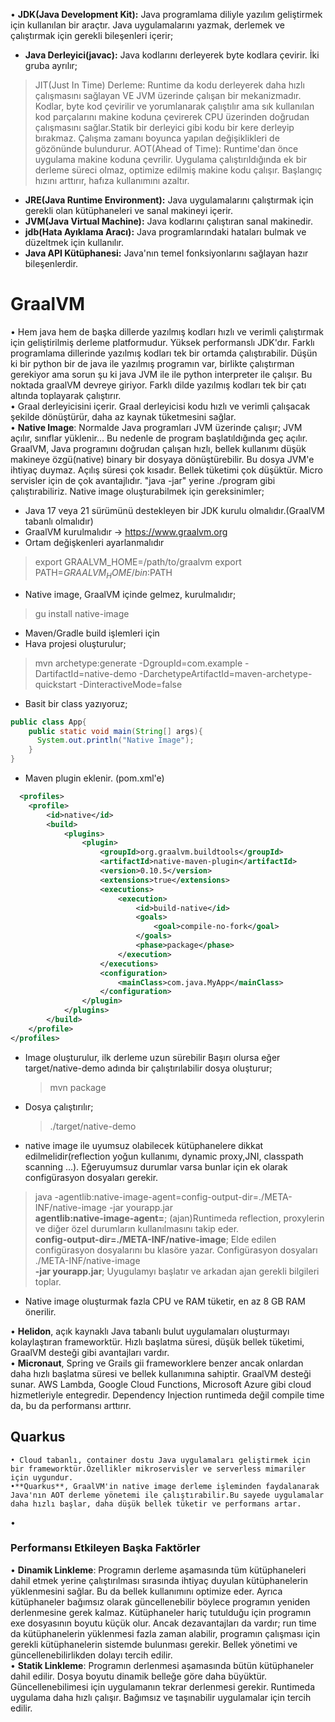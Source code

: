 • **JDK(Java Development Kit):** Java programlama diliyle yazılım geliştirmek için kullanılan bir araçtır. Java uygulamalarını yazmak, derlemek ve çalıştırmak için gerekli bileşenleri içerir;
- **Java Derleyici(javac):** Java kodlarını derleyerek byte kodlara çevirir.  İki gruba ayrılır;

> JIT(Just In Time) Derleme: Runtime da kodu derleyerek daha hızlı çalışmasını sağlayan VE JVM üzerinde çalışan bir mekanizmadır. Kodlar, byte kod çevirilir ve yorumlanarak çalıştılır ama sık kullanılan kod parçalarını makine koduna çevirerek CPU üzerinden doğrudan çalışmasını sağlar.Statik bir derleyici gibi kodu bir kere derleyip bırakmaz. Çalışma zamanı boyunca yapılan değişiklikleri de gözönünde bulundurur. 
> AOT(Ahead of Time): Runtime'dan önce uygulama makine koduna çevrilir. Uygulama çalıştırıldığında ek bir derleme süreci olmaz, optimize edilmiş makine kodu çalışır. Başlangıç hızını arttırır, hafıza kullanımını azaltır. 
- **JRE(Java Runtime Environment):** Java uygulamalarını çalıştırmak için gerekli olan kütüphaneleri ve sanal makineyi içerir.
- **JVM(Java Virtual Machine):** Java kodlarını çalıştıran sanal makinedir.
- **jdb(Hata Ayıklama Aracı):** Java programlarındaki hataları bulmak ve düzeltmek için kullanılır.
- **Java API Kütüphanesi:** Java'nın temel fonksiyonlarını sağlayan hazır bileşenlerdir.  

# GraalVM
• Hem java hem de başka dillerde yazılmış kodları hızlı ve verimli çalıştırmak için geliştirilmiş derleme platformudur. Yüksek performanslı JDK'dır. Farklı programlama dillerinde yazılmış kodları tek bir ortamda çalıştırabilir. Düşün ki bir python bir de java ile yazılmış programın var, birlikte çalıştırman gerekiyor ama sorun şu ki java JVM ile ile python interpreter ile çalışır. Bu noktada graalVM devreye giriyor. Farklı dilde yazılmış kodları tek bir çatı altında toplayarak çalıştırır.   
• Graal derleyicisini içerir. Graal derleyicisi kodu hızlı ve verimli çalışacak şekilde dönüştürür, daha az kaynak tüketmesini sağlar.     
• **Native Image**: Normalde Java programları JVM üzerinde çalışır; JVM açılır, sınıflar yüklenir...  Bu nedenle de program başlatıldığında geç açılır. GraalVM, Java programını doğrudan çalışan hızlı, bellek kullanımı düşük makineye özgü(native) binary bir dosyaya dönüştürebilir. Bu dosya JVM'e ihtiyaç duymaz. Açılış süresi çok kısadır. Bellek tüketimi çok düşüktür. Micro servisler için de çok avantajlıdır.  "java -jar" yerine ./program gibi çalıştırabiliriz.  Native image oluşturabilmek için gereksinimler;

- Java 17 veya 21 sürümünü destekleyen bir JDK kurulu olmalıdır.(GraalVM tabanlı olmalıdır)
- GraalVM kurulmalıdır -> https://www.graalvm.org
- Ortam değişkenleri ayarlanmalıdır
> export GRAALVM_HOME=/path/to/graalvm
> export PATH=$GRAALVM_HOME/bin:$PATH
- Native image, GraalVM içinde gelmez, kurulmalıdır;
> gu install native-image
- Maven/Gradle build işlemleri için
- Hava projesi oluşturulur;
> mvn archetype:generate -DgroupId=com.example -DartifactId=native-demo -DarchetypeArtifactId=maven-archetype-quickstart -DinteractiveMode=false
- Basit bir class yazıyoruz;

```java
public class App{
    public static void main(String[] args){
      System.out.println("Native Image");  
    }
}
```
- Maven plugin eklenir. (pom.xml'e)

```xml
  <profiles>
    <profile>
        <id>native</id>
        <build>
            <plugins>
                <plugin>
                    <groupId>org.graalvm.buildtools</groupId>
                    <artifactId>native-maven-plugin</artifactId>
                    <version>0.10.5</version>
                    <extensions>true</extensions>
                    <executions>
                        <execution>
                            <id>build-native</id>
                            <goals>
                                <goal>compile-no-fork</goal>
                            </goals>
                            <phase>package</phase>
                        </execution>
                    </executions>
                    <configuration>
                        <mainClass>com.java.MyApp</mainClass>
                    </configuration>
                </plugin>
            </plugins>
        </build>
    </profile>
</profiles>
```
- Image oluşturulur, ilk derleme uzun sürebilir Başırı olursa eğer target/native-demo adında bir çalıştırılabilir dosya oluşturur;
  > mvn package
- Dosya çalıştırılır;
  > ./target/native-demo 
- native image ile uyumsuz olabilecek kütüphanelere dikkat edilmelidir(reflection yoğun kullanımı, dynamic proxy,JNI, classpath scanning ...). Eğeruyumsuz durumlar varsa bunlar için ek olarak configürasyon dosyaları gerekir.
> java -agentlib:native-image-agent=config-output-dir=./META-INF/native-image -jar yourapp.jar  
**agentlib:native-image-agent=**; (ajan)Runtimeda reflection, proxylerin ve diğer özel durumların kullanılmasını takip eder.   
**config-output-dir=./META-INF/native-image**; Elde edilen configürasyon dosyalarını bu klasöre yazar. Configürasyon dosyaları ./META-INF/native-image   
**-jar yourapp.jar**; Uyugulamyı başlatır ve arkadan ajan gerekli bilgileri toplar.   
- Native image oluşturmak fazla CPU ve RAM tüketir, en az 8 GB RAM önerilir.


• **Helidon**, açık kaynaklı Java tabanlı bulut uygulamaları oluşturmayı kolaylaştıran frameworktür. Hızlı başlatma süresi, düşük bellek tüketimi, GraalVM desteği gibi avantajları vardır.   
• **Micronaut**, Spring ve Grails gii frameworklere benzer ancak onlardan daha hızlı başlatma süresi ve bellek kullanımına sahiptir. GraalVM desteği sunar. AWS Lambda, Google Cloud Functions, Microsoft Azure gibi cloud hizmetleriyle entegredir. Dependency Injection runtimeda değil compile time da, bu da performansı arttırır.   
 
## Quarkus
    • Cloud tabanlı, container dostu Java uygulamaları geliştirmek için bir frameworktür.Özellikler mikroservisler ve serverless mimariler için uygundur.  
    •**Quarkus**, GraalVM'in native image derleme işleminden faydalanarak Java'nın AOT derleme yönetemi ile çalıştırabilir.Bu sayede uygulamalar daha hızlı başlar, daha düşük bellek tüketir ve performans artar.   
• 



### Performansı Etkileyen Başka Faktörler
•  **Dinamik Linkleme**: Programın derleme aşamasında tüm kütüphaneleri dahil etmek yerine çalıştırılması sırasında ihtiyaç duyulan kütüphanelerin yüklenmesini sağlar. Bu da bellek kullanımını optimize eder. Ayrıca kütüphaneler bağımsız olarak güncellenebilir böylece programın yeniden derlenmesine gerek kalmaz. Kütüphaneler hariç tutulduğu için programın exe dosyasının boyutu küçük olur. Ancak dezavantajları da vardır; run time da kütüphanelerin yüklenmesi fazla zaman alabilir, programın çalışması için gerekli kütüphanelerin sistemde bulunması gerekir. Bellek yönetimi ve güncellenebilirlikden dolayı tercih edilir.     
•  **Statik Linkleme**: Programın derlenmesi aşamasında bütün kütüphaneler dahil edilir. Dosya boyutu dinamik belleğe göre daha büyüktür. Güncellenebilimesi için uygulamanın tekrar derlenmesi gerekir. Runtimeda uygulama daha hızlı çalışır. Bağımsız ve taşınabilir uygulamalar için tercih edilir. 
